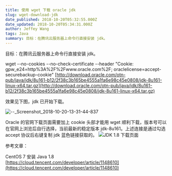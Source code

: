 ```yaml
---
title: 使用 wget 下载 oracle jdk
slug: wget-download-jdk
date_published: 2018-10-20T05:32:55.000Z
date_updated: 2018-10-20T05:34:31.000Z
author: Jeffey Wang
tags: Java
summary: 目标：在腾讯云服务器上命令行直接安装 jdk。
---
```


目标：在腾讯云服务器上命令行直接安装 jdk。

wget --no-cookies --no-check-certificate --header "Cookie: gpw_e24=http%3A%2F%2Fwww.oracle.com%2F; oraclelicense=accept-securebackup-cookie" [http://download.oracle.com/otn-pub/java/jdk/8u161-b12/2f38c3b165be4555a1fa6e98c45e0808/jdk-8u161-linux-x64.tar.gz](http://download.oracle.com/otn-pub/java/jdk/8u161-b12/2f38c3b165be4555a1fa6e98c45e0808/jdk-8u161-linux-x64.tar.gz)

效果见下图，jdk 已开始下载。

![--_Screenshot_2018-10-20-13-31-44-837](https://home.armyja.cn/content/images/2018/10/--_Screenshot_2018-10-20-13-31-44-837.jpg)

Oracle 的官网下载页面需要加上 cookie 头部才能用 wget 顺利下载，版本号可以在官网上浏览后自行选择，当前最新的稳定版本 jdk-8u161。上述连接是通过勾选 accept 协议后右键复制 jdk 蓝色链接获取的。
![JDK 1.8 下载页面](https://home.armyja.cn/content/images/2018/10/--_Screenshot_2018-10-20-13-27-29-144.jpg)

参考文章：

CentOS 7 安装 Java 1.8
[https://cloud.tencent.com/developer/article/1148610](https://cloud.tencent.com/developer/article/1148610)

